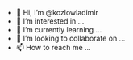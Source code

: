 - 👋 Hi, I’m @kozlowladimir
- 👀 I’m interested in ...
- 🌱 I’m currently learning ...
- 💞️ I’m looking to collaborate on ...
- 📫 How to reach me ...

<!---
kozlowladimir/kozlowladimir is a ✨ special ✨ repository because its `README.md` (this file) appears on your GitHub profile.
You can click the Preview link to take a look at your changes.
--->
